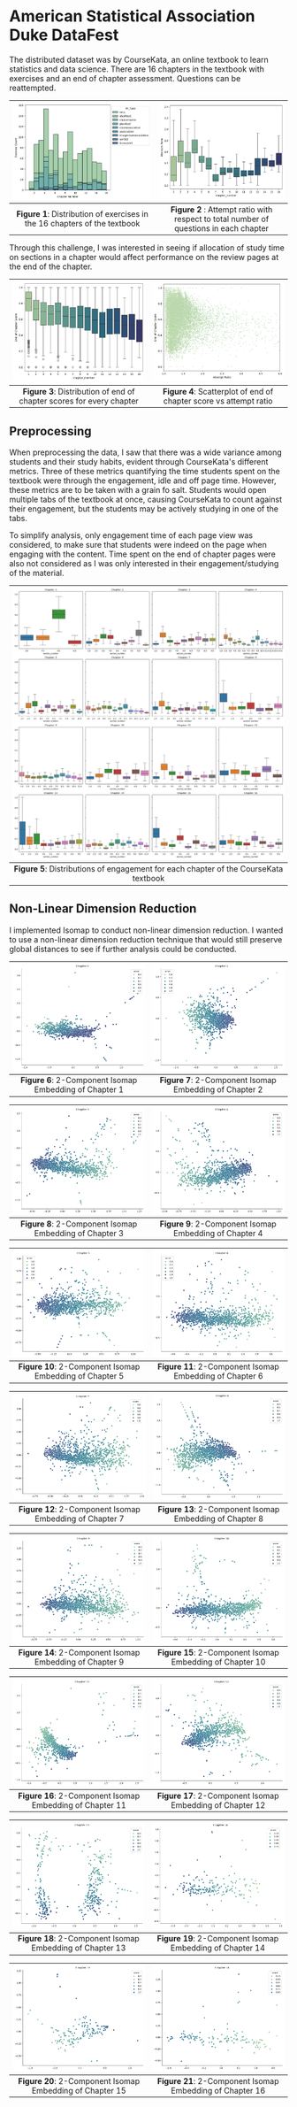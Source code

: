 # American Statistical Association Duke DataFest

The distributed dataset was by CourseKata, an online textbook to learn statistics and data science. There are 16 chapters in the textbook with exercises and an end of chapter assessment. Questions can be reattempted. 

| ![Textbook Exercises](./Figures/exercises.png) | ![Attempts](./Figures/attempts.png) |
| :-: | :-: |
| **Figure 1**: Distribution of exercises in the 16 chapters of the textbook | **Figure 2** : Attempt ratio with respect to total number of questions in each chapter

Through this challenge, I was interested in seeing if allocation of study time on sections in a chapter would affect performance on the review pages at the end of the chapter. 

| ![Performance](./Figures/performance.png)| ![Performance vs Attempts](./Figures/perf%20vs%20att.png)
| :-: | :-: |
| **Figure 3**: Distribution of end of chapter scores for every chapter | **Figure 4**: Scatterplot of end of chapter score vs attempt ratio |

## Preprocessing
When preprocessing the data, I saw that there was a wide variance among students and their study habits, evident through CourseKata's different metrics. Three of these metrics quantifying the time students spent on the textbook were through the engagement, idle and off page time. However, these metrics are to be taken with a grain fo salt. Students would open multiple tabs of the textbook at once, causing CourseKata to count against their engagement, but the students may be actively studying in one of the tabs. 

To simplify analysis, only engagement time of each page view was considered, to make sure that students were indeed on the page when engaging with the content. Time spent on the end of chapter pages were also not considered as I was only interested in their engagement/studying of the material. 

| ![Performance](./Figures/engagement%20distribution.png)|
| :-: |
| **Figure 5**: Distributions of engagement for each chapter of the CourseKata textbook |

## Non-Linear Dimension Reduction
I implemented Isomap to conduct non-linear dimension reduction. I wanted to use a non-linear dimension reduction technique that would still preserve global distances to see if further analysis could be conducted.

| ![Chapter 1](./Figures/chapter%20figures/1.png) | ![Chapter 2](./Figures/chapter%20figures/2.png) |
|:-:|:-:|
|**Figure 6**: 2-Component Isomap Embedding of Chapter 1| **Figure 7**: 2-Component Isomap Embedding of Chapter 2|

| ![Chapter 3](./Figures/chapter%20figures/3.png) | ![Chapter 4](./Figures/chapter%20figures/4.png) |
|:-:|:-:|
|**Figure 8**: 2-Component Isomap Embedding of Chapter 3| **Figure 9**: 2-Component Isomap Embedding of Chapter 4|

| ![Chapter 5](./Figures/chapter%20figures/5.png) | ![Chapter 6](./Figures/chapter%20figures/6.png) |
|:-:|:-:|
|**Figure 10**: 2-Component Isomap Embedding of Chapter 5| **Figure 11**: 2-Component Isomap Embedding of Chapter 6|

| ![Chapter 7](./Figures/chapter%20figures/7.png) | ![Chapter 8](./Figures/chapter%20figures/8.png) |
|:-:|:-:|
|**Figure 12**: 2-Component Isomap Embedding of Chapter 7| **Figure 13**: 2-Component Isomap Embedding of Chapter 8|

| ![Chapter 9](./Figures/chapter%20figures/9.png) | ![Chapter 10](./Figures/chapter%20figures/10.png) |
|:-:|:-:|
|**Figure 14**: 2-Component Isomap Embedding of Chapter 9| **Figure 15**: 2-Component Isomap Embedding of Chapter 10|

| ![Chapter 11](./Figures/chapter%20figures/11.png) | ![Chapter 12](./Figures/chapter%20figures/12.png) |
|:-:|:-:|
|**Figure 16**: 2-Component Isomap Embedding of Chapter 11| **Figure 17**: 2-Component Isomap Embedding of Chapter 12|

| ![Chapter 13](./Figures/chapter%20figures/13.png) | ![Chapter 14](./Figures/chapter%20figures/14.png) |
|:-:|:-:|
|**Figure 18**: 2-Component Isomap Embedding of Chapter 13| **Figure 19**: 2-Component Isomap Embedding of Chapter 14|

| ![Chapter 15](./Figures/chapter%20figures/15.png) | ![Chapter 16](./Figures/chapter%20figures/16.png) |
|:-:|:-:|
|**Figure 20**: 2-Component Isomap Embedding of Chapter 15| **Figure 21**: 2-Component Isomap Embedding of Chapter 16|